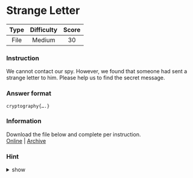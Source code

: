 # Strange Letter

| Type | Difficulty | Score |
|:----:|:----------:|:-----:|
| File |   Medium   |   30  |

### Instruction

We cannot contact our spy. However, we found that someone had sent a strange letter to him. Please help us to find the secret message.

### Answer format

`cryptography{….}`

### Information

Download the file below and complete per instruction.  
[Online](https://storage.googleapis.com/secplayground-event/halfyear2022/Type%20Approve%20Certification.eml) | [Archive](Type%20Approve%20Certification.eml)

### Hint

<details>
<summary>show</summary>
Take a look at the number of letters of each word.
</details>

